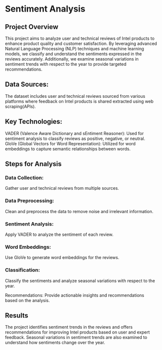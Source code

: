 # Sentiment Analysis

## Project Overview
This project aims to analyze user and technical reviews of Intel products to enhance product quality and customer satisfaction. By leveraging advanced Natural Language Processing (NLP) techniques and machine learning models, we classify and understand the sentiments expressed in the reviews accurately. Additionally, we examine seasonal variations in sentiment trends with respect to the year to provide targeted recommendations.

## Data Sources:
The dataset includes user and technical reviews sourced from various platforms where feedback on Intel products is shared extracted using web scraping(APIs).

## Key Technologies:

VADER (Valence Aware Dictionary and sEntiment Reasoner): Used for sentiment analysis to classify reviews as positive, negative, or neutral.
GloVe (Global Vectors for Word Representation): Utilized for word embeddings to capture semantic relationships between words.

## Steps for Analysis

### Data Collection:
Gather user and technical reviews from multiple sources.

### Data Preprocessing: 
Clean and preprocess the data to remove noise and irrelevant information.

### Sentiment Analysis: 
Apply VADER to analyze the sentiment of each review.

### Word Embeddings: 
Use GloVe to generate word embeddings for the reviews.

### Classification: 
Classify the sentiments and analyze seasonal variations with respect to the year.

Recommendations: Provide actionable insights and recommendations based on the analysis.

## Results
The project identifies sentiment trends in the reviews and offers recommendations for improving Intel products based on user and expert feedback. Seasonal variations in sentiment trends are also examined to understand how sentiments change over the year.

